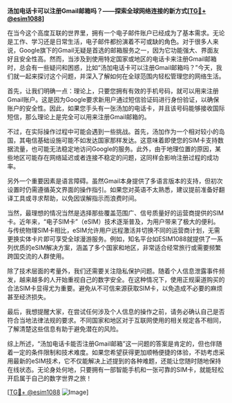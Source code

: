 **汤加电话卡可以注册Gmail邮箱吗？——探索全球网络连接的新方式[[TG💪+ @esim1088](https://t.me/s/esim1088)]**

在当今这个高度互联的世界里，拥有一个电子邮件账户已经成为了基本需求。无论是工作、学习还是日常生活，电子邮件都扮演着不可或缺的角色。对于很多人来说，Google旗下的Gmail无疑是首选的邮箱服务之一，因为它功能强大、界面友好且安全性高。然而，当涉及到使用特定国家或地区的电话卡来注册Gmail邮箱时，总会有一些疑问和困惑，比如“汤加电话卡可以注册Gmail邮箱吗？”今天，我们就一起来探讨这个问题，并深入了解如何在全球范围内轻松管理您的网络生活。

首先，让我们明确一点：理论上，只要您拥有有效的手机号码，就可以用来注册Gmail账户。这是因为Google要求新用户通过短信验证码进行身份验证，以确保账户的安全性。因此，如果您手头有一张汤加的电话卡，并且该号码能够接收国际短信，那么理论上是完全可以用来注册Gmail邮箱的。

不过，在实际操作过程中可能会遇到一些挑战。首先，汤加作为一个相对较小的岛国，其电信基础设施可能不如发达国家那样发达。这意味着即使您的SIM卡支持数据流量，也可能无法稳定地访问Google的服务。此外，由于地理位置的原因，某些地区可能存在网络延迟或者连接不稳定的问题，这同样会影响注册过程的成功率。

另外一个重要因素是语言障碍。虽然Gmail本身提供了多语言版本的支持，但初次设置时仍需遵循英文界面的操作指引。如果您对英语不太熟悉，建议提前准备好翻译工具或寻求帮助，以免因误解指示而浪费时间。

当然，最理想的情况当然是选择那些覆盖范围广、信号质量好的运营商提供的SIM卡。近年来，“电子SIM卡”（eSIM）技术逐渐普及，为用户带来了极大的便利。与传统物理SIM卡相比，eSIM允许用户远程激活并切换不同的运营商计划，无需更换实体卡片即可享受全球漫游服务。例如，知名平台如ESIM1088就提供了一系列优质的eSIM解决方案，涵盖了多个国家和地区，非常适合经常旅行或需要频繁跨国交流的人群使用。

除了技术层面的考量外，我们还需要关注隐私保护问题。随着个人信息泄露事件频发，越来越多的人开始重视自己的数字安全。在这种情况下，使用正规渠道购买的合法SIM卡显得尤为重要。避免从不可信来源获取SIM卡，以免造成不必要的麻烦甚至经济损失。

最后，我想提醒大家，在尝试任何涉及个人信息的操作之前，请务必确认自己是否符合当地法律法规的要求。不同国家和地区对于互联网使用的相关规定各不相同，了解清楚这些信息有助于避免潜在的风险。

综上所述，“汤加电话卡能否注册Gmail邮箱”这一问题的答案是肯定的，但也伴随着一定的条件限制和技术难度。如果您希望获得更加顺畅便捷的体验，不妨考虑采用最新的eSIM技术，它不仅能解决上述提到的各种难题，还能让您随时随地保持在线状态。无论身处何地，只要拥有一部智能手机和一张可靠的SIM卡，就能轻松开启属于自己的数字世界之旅！

[[TG💪+ @esim1088](https://t.me/s/esim1088) ![Image](https://i.postimg.cc/4NQfJmqS/Snipaste-2025-05-13-00-14-12.png)]